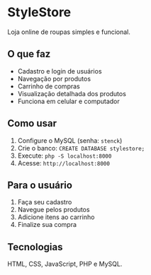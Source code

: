 # StyleStore

Loja online de roupas simples e funcional.

## O que faz

- Cadastro e login de usuários
- Navegação por produtos
- Carrinho de compras
- Visualização detalhada dos produtos
- Funciona em celular e computador

## Como usar

1. Configure o MySQL (senha: `stenck`)
2. Crie o banco: `CREATE DATABASE stylestore;`
3. Execute: `php -S localhost:8000`
4. Acesse: `http://localhost:8000`

## Para o usuário

1. Faça seu cadastro
2. Navegue pelos produtos
3. Adicione itens ao carrinho
4. Finalize sua compra

## Tecnologias

HTML, CSS, JavaScript, PHP e MySQL. 